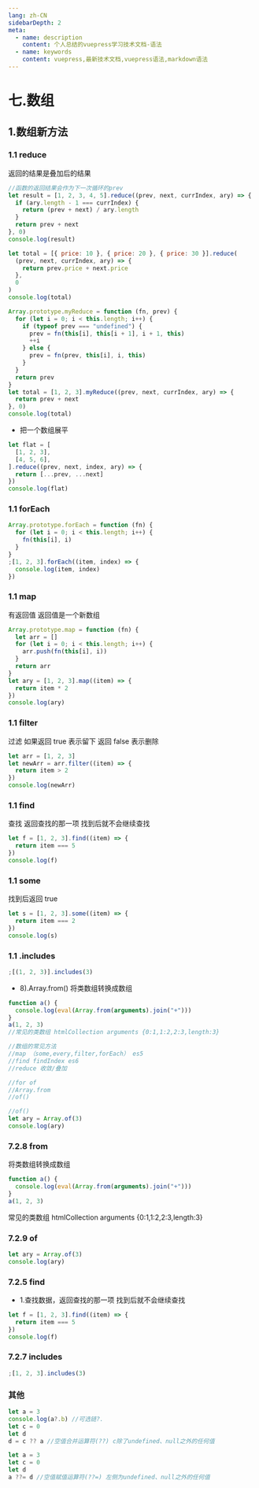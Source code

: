 ```yaml
---
lang: zh-CN
sidebarDepth: 2
meta:
  - name: description
    content: 个人总结的vuepress学习技术文档-语法
  - name: keywords
    content: vuepress,最新技术文档,vuepress语法,markdown语法
---
```


# 七.数组

## 1.数组新方法

### 1.1 reduce

返回的结果是叠加后的结果

```js
//函数的返回结果会作为下一次循环的prev
let result = [1, 2, 3, 4, 5].reduce((prev, next, currIndex, ary) => {
  if (ary.length - 1 === currIndex) {
    return (prev + next) / ary.length
  }
  return prev + next
}, 0)
console.log(result)

let total = [{ price: 10 }, { price: 20 }, { price: 30 }].reduce(
  (prev, next, currIndex, ary) => {
    return prev.price + next.price
  },
  0
)
console.log(total)

Array.prototype.myReduce = function (fn, prev) {
  for (let i = 0; i < this.length; i++) {
    if (typeof prev === "undefined") {
      prev = fn(this[i], this[i + 1], i + 1, this)
      ++i
    } else {
      prev = fn(prev, this[i], i, this)
    }
  }
  return prev
}
let total = [1, 2, 3].myReduce((prev, next, currIndex, ary) => {
  return prev + next
}, 0)
console.log(total)
```

- 把一个数组展平

```js
let flat = [
  [1, 2, 3],
  [4, 5, 6],
].reduce((prev, next, index, ary) => {
  return [...prev, ...next]
})
console.log(flat)
```

### 1.1 forEach

```js
Array.prototype.forEach = function (fn) {
  for (let i = 0; i < this.length; i++) {
    fn(this[i], i)
  }
}
;[1, 2, 3].forEach((item, index) => {
  console.log(item, index)
})
```

### 1.1 map

有返回值 返回值是一个新数组

```js
Array.prototype.map = function (fn) {
  let arr = []
  for (let i = 0; i < this.length; i++) {
    arr.push(fn(this[i], i))
  }
  return arr
}
let ary = [1, 2, 3].map((item) => {
  return item * 2
})
console.log(ary)
```

### 1.1 filter

过滤 如果返回 true 表示留下 返回 false 表示删除

```js
let arr = [1, 2, 3]
let newArr = arr.filter((item) => {
  return item > 2
})
console.log(newArr)
```

### 1.1 find

查找 返回查找的那一项 找到后就不会继续查找

```js
let f = [1, 2, 3].find((item) => {
  return item === 5
})
console.log(f)
```

### 1.1 some

找到后返回 true

```js
let s = [1, 2, 3].some((item) => {
  return item === 2
})
console.log(s)
```

### 1.1 .includes

```js
;[(1, 2, 3)].includes(3)
```

- 8).Array.from() 将类数组转换成数组

```js
function a() {
  console.log(eval(Array.from(arguments).join("+")))
}
a(1, 2, 3)
//常见的类数组 htmlCollection arguments {0:1,1:2,2:3,length:3}
```

```js
//数组的常见方法
//map （some,every,filter,forEach） es5
//find findIndex es6
//reduce 收敛/叠加

//for of
//Array.from
//of()

//of()
let ary = Array.of(3)
console.log(ary)
```

### 7.2.8 from

将类数组转换成数组

```js
function a() {
  console.log(eval(Array.from(arguments).join("+")))
}
a(1, 2, 3)
```

常见的类数组 htmlCollection arguments {0:1,1:2,2:3,length:3}

### 7.2.9 of

```js
let ary = Array.of(3)
console.log(ary)
```

### 7.2.5 find

- 1.查找数据，返回查找的那一项 找到后就不会继续查找

```js
let f = [1, 2, 3].find((item) => {
  return item === 5
})
console.log(f)
```

### 7.2.7 includes

```js
;[1, 2, 3].includes(3)
```

### 其他

```js
let a = 3
console.log(a?.b) //可选链?.
let c = 0
let d
d = c ?? a //空值合并运算符(??) c除了undefined、null之外的任何值
```

```js
let a = 3
let c = 0
let d
a ??= d //空值赋值运算符(??=) 左侧为undefined、null之外的任何值
```
